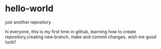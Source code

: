 # hello-world
just another repository

hi everyone, this is my first time in github, learning how to create repository,creating new branch, make and commit changes.
wish me good luck!!
